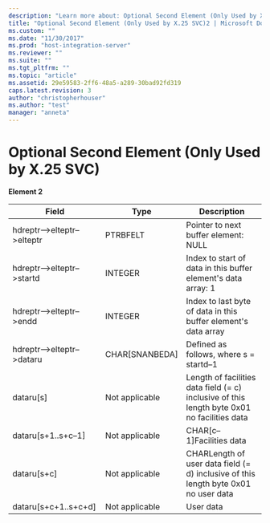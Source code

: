 ```yaml
---
description: "Learn more about: Optional Second Element (Only Used by X.25 SVC)"
title: "Optional Second Element (Only Used by X.25 SVC)2 | Microsoft Docs"
ms.custom: ""
ms.date: "11/30/2017"
ms.prod: "host-integration-server"
ms.reviewer: ""
ms.suite: ""
ms.tgt_pltfrm: ""
ms.topic: "article"
ms.assetid: 29e59583-2ff6-48a5-a289-30bad92fd319
caps.latest.revision: 3
author: "christopherhouser"
ms.author: "test"
manager: "anneta"
---
```

# Optional Second Element (Only Used by X.25 SVC)
**Element 2**  
  
|Field|Type|Description|  
|-----------|----------|-----------------|  
|hdreptr–>elteptr–>elteptr|PTRBFELT|Pointer to next buffer element: NULL|  
|hdreptr–>elteptr–>startd|INTEGER|Index to start of data in this buffer element's data array: 1|  
|hdreptr–>elteptr–>endd|INTEGER|Index to last byte of data in this buffer element's data array|  
|hdreptr–>elteptr–>dataru|CHAR[SNANBEDA]|Defined as follows, where s = startd–1|  
|dataru[s]|Not applicable|Length of facilities data field (= c) inclusive of this length byte 0x01 no facilities data|  
|dataru[s+1..s+c–1]|Not applicable|CHAR[c–1]Facilities data|  
|dataru[s+c]|Not applicable|CHARLength of user data field (= d) inclusive of this length byte 0x01 no user data|  
|dataru[s+c+1..s+c+d]|Not applicable|User data|

